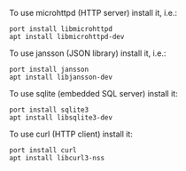 To use microhttpd  (HTTP server) install it, i.e.:

    port install libmicrohttpd
    apt install libmicrohttpd-dev

To use jansson (JSON library) install it, i.e.:

    port install jansson
    apt install libjansson-dev

To use sqlite (embedded SQL server) install it:

    port install sqlite3
    apt install libsqlite3-dev

To use curl (HTTP client) install it:

    port install curl
    apt install libcurl3-nss
